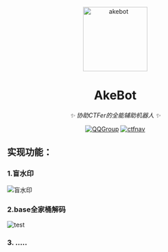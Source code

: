 <!-- markdownlint-disable MD033 MD041 -->
<p align="center">
  <a href="https://ctf.mzy0.com"><img src="https://user-images.githubusercontent.com/111427585/198643702-65d427e0-55b0-4f59-9120-a46c2a5f406c.png" width="150" height="150" alt="akebot"></a>
</p>

<div align="center">

# AkeBot

<!-- prettier-ignore-start -->
<!-- markdownlint-disable-next-line MD036 -->
_✨ 协助CTFer的全能辅助机器人 ✨_
<!-- prettier-ignore-end -->
<a href="https://jq.qq.com/?_wv=1027&k=DzOtbzU4"><img src="https://img.shields.io/badge/QQ%E7%BE%A4-555741990-orange?style=flat-square" alt="QQGroup"></a>
  <a href="https://ctf.mzy0.com"><img src="https://img.shields.io/badge/CTF%E5%AF%BC%E8%88%AA%E7%AB%99-ctf.mzy0.com-5492ff?style=flat-square" alt="ctfnav"></a>

</div>

## 实现功能：
  ### 1.盲水印
![盲水印](https://user-images.githubusercontent.com/111427585/198652907-7494c9e2-f705-4349-a7ee-c992fe90ad27.gif)
  ### 2.base全家桶解码
![test](https://user-images.githubusercontent.com/111427585/198664898-42f2ce0b-18a0-4bcd-b113-a02a8055067a.png)
  ### 3. .....

  
